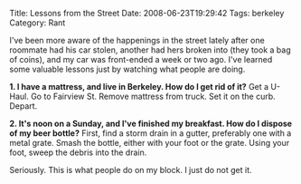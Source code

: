 Title: Lessons from the Street
Date: 2008-06-23T19:29:42
Tags: berkeley
Category: Rant


I've been more aware of the happenings in the street lately after one roommate had his car stolen, another had hers broken into (they took a bag of coins), and my car was front-ended a week or two ago. I've learned some valuable lessons just by watching what people are doing.

**1. I have a mattress, and live in Berkeley. How do I get rid of it?**
Get a U-Haul. Go to Fairview St. Remove mattress from truck. Set it on the curb. Depart.

**2. It's noon on a Sunday, and I've finished my breakfast. How do I dispose of my beer bottle?**
First, find a storm drain in a gutter, preferably one with a metal grate. Smash the bottle, either with your foot or the grate. Using your foot, sweep the debris into the drain.

Seriously. This is what people do on my block. I just do not get it.

